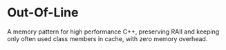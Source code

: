 # Out-Of-Line
A memory pattern for high performance C++, preserving RAII and keeping only often used class members in cache, with zero memory overhead. 
